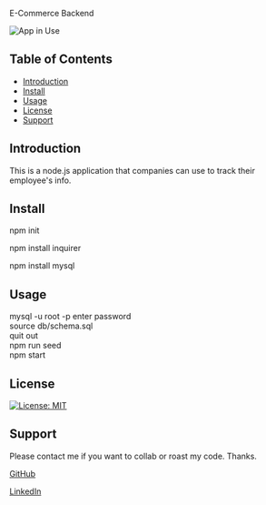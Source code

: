E-Commerce Backend

![App in Use](./src/appuse.gif)

## Table of Contents
- [Introduction](#introduction)
- [Install](#install)
- [Usage](#usage)
- [License](#license)
- [Support](#support)

## Introduction
This is a node.js application that companies can use to track their employee's info.

## Install

npm init

npm install inquirer

npm install mysql

## Usage

mysql -u root -p
enter password  
source db/schema.sql  
quit out  
npm run seed  
npm start

## License
[![License: MIT](https://img.shields.io/badge/License-MIT-blue.svg)](https://opensource.org/licenses/MIT)

## Support
Please contact me if you want to collab or roast my code. Thanks.

[GitHub](https://github.com/nivaniuc)

[LinkedIn](https://www.linkedin.com/in/nicholas-ivaniuc-7074321a1/)
